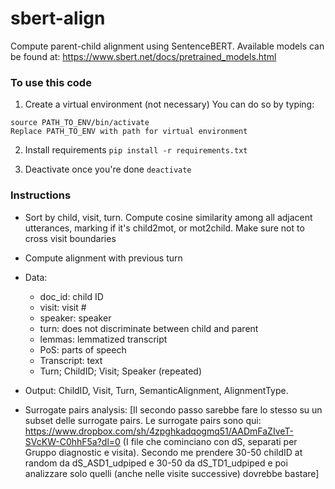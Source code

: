 # sbert-align
Compute parent-child alignment using SentenceBERT.
Available models can be found at: https://www.sbert.net/docs/pretrained_models.html

### To use this code
1. Create a virtual environment (not necessary)
You can do so by typing:

``` python3 -m venv PATH_TO_ENV
source PATH_TO_ENV/bin/activate
Replace PATH_TO_ENV with path for virtual environment
```

2. Install requirements
```pip install -r requirements.txt```

3. Deactivate once you're done
```deactivate```

### Instructions
- Sort by child, visit, turn. Compute cosine similarity among all adjacent utterances, marking if it's child2mot, or mot2child. Make sure not to cross visit boundaries

- Compute alignment with previous turn

- Data:
    - doc_id: child ID
    - visit: visit #
    - speaker: speaker
    - turn: does not discriminate between child and parent
    - lemmas: lemmatized transcript
    - PoS: parts of speech
    - Transcript: text
    - Turn; ChildID; Visit; Speaker (repeated)

- Output: ChildID, Visit, Turn, SemanticAlignment, AlignmentType.

- Surrogate pairs analysis: [Il secondo passo sarebbe fare lo stesso su un subset delle surrogate pairs. Le surrogate pairs sono qui: https://www.dropbox.com/sh/4zpghkadqogmq51/AADmFaZIveT-SVcKW-C0hhF5a?dl=0 (I file che cominciano con dS, separati per Gruppo diagnostic e visita). Secondo me prendere 30-50 childID at random da dS_ASD1_udpiped e 30-50 da dS_TD1_udpiped e poi analizzare solo quelli (anche nelle visite successive) dovrebbe bastare]